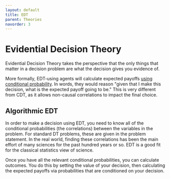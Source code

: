 ```yaml
---
layout: default
title: EDT
parent: Theories
navorder: 3
---
```


# Evidential Decision Theory

Evidential Decision Theory takes the perspective that the only things that matter in a decision problem are what the decision gives you evidence of. 

More formally, EDT-using agents will calculate expected payoffs [using conditional probability](https://en.wikipedia.org/wiki/Evidential_decision_theory). In words, they would reason "given that I make this decision, what is the expected payoff going to be." This is very different from CDT, as it allows non-causal correlations to impact the final choice.

## Algorithmic EDT

In order to make a decision using EDT, you need to know all of the conditional probabilities (the correlations) between the variables in the problem. For standard DT problems, these are given in the problem statement. In the real world, finding these correlations has been the main effort of many sciences for the past hundred years or so. EDT is a good fit for the classical statistics view of science.

Once you have all the relevant conditional probabilities, you can calculate outcomes. You do this by setting the value of your decision, then calculating the expected payoffs via probabilities that are conditioned on your decision.